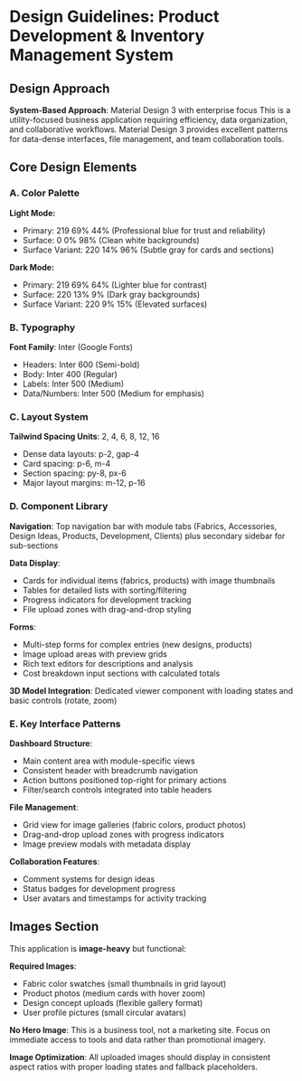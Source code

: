 # Design Guidelines: Product Development & Inventory Management System

## Design Approach
**System-Based Approach**: Material Design 3 with enterprise focus
This is a utility-focused business application requiring efficiency, data organization, and collaborative workflows. Material Design 3 provides excellent patterns for data-dense interfaces, file management, and team collaboration tools.

## Core Design Elements

### A. Color Palette
**Light Mode:**
- Primary: 219 69% 44% (Professional blue for trust and reliability)
- Surface: 0 0% 98% (Clean white backgrounds)
- Surface Variant: 220 14% 96% (Subtle gray for cards and sections)

**Dark Mode:**
- Primary: 219 69% 64% (Lighter blue for contrast)
- Surface: 220 13% 9% (Dark gray backgrounds)
- Surface Variant: 220 9% 15% (Elevated surfaces)

### B. Typography
**Font Family**: Inter (Google Fonts)
- Headers: Inter 600 (Semi-bold)
- Body: Inter 400 (Regular)
- Labels: Inter 500 (Medium)
- Data/Numbers: Inter 500 (Medium for emphasis)

### C. Layout System
**Tailwind Spacing Units**: 2, 4, 6, 8, 12, 16
- Dense data layouts: p-2, gap-4
- Card spacing: p-6, m-4
- Section spacing: py-8, px-6
- Major layout margins: m-12, p-16

### D. Component Library

**Navigation**: Top navigation bar with module tabs (Fabrics, Accessories, Design Ideas, Products, Development, Clients) plus secondary sidebar for sub-sections

**Data Display**: 
- Cards for individual items (fabrics, products) with image thumbnails
- Tables for detailed lists with sorting/filtering
- Progress indicators for development tracking
- File upload zones with drag-and-drop styling

**Forms**:
- Multi-step forms for complex entries (new designs, products)
- Image upload areas with preview grids
- Rich text editors for descriptions and analysis
- Cost breakdown input sections with calculated totals

**3D Model Integration**: Dedicated viewer component with loading states and basic controls (rotate, zoom)

### E. Key Interface Patterns

**Dashboard Structure**: 
- Main content area with module-specific views
- Consistent header with breadcrumb navigation
- Action buttons positioned top-right for primary actions
- Filter/search controls integrated into table headers

**File Management**:
- Grid view for image galleries (fabric colors, product photos)
- Drag-and-drop upload zones with progress indicators
- Image preview modals with metadata display

**Collaboration Features**:
- Comment systems for design ideas
- Status badges for development progress
- User avatars and timestamps for activity tracking

## Images Section
This application is **image-heavy** but functional:

**Required Images**:
- Fabric color swatches (small thumbnails in grid layout)
- Product photos (medium cards with hover zoom)
- Design concept uploads (flexible gallery format)
- User profile pictures (small circular avatars)

**No Hero Image**: This is a business tool, not a marketing site. Focus on immediate access to tools and data rather than promotional imagery.

**Image Optimization**: All uploaded images should display in consistent aspect ratios with proper loading states and fallback placeholders.